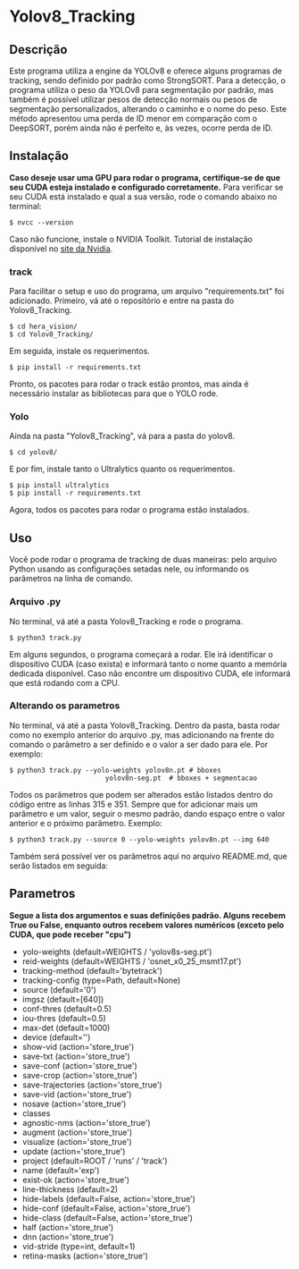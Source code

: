 # Yolov8_Tracking

## Descrição

Este programa utiliza a engine da YOLOv8 e oferece alguns programas de tracking, sendo definido por padrão como StrongSORT. Para a detecção, o programa utiliza o peso da YOLOv8 para segmentação por padrão, mas também é possível utilizar pesos de detecção normais ou pesos de segmentação personalizados, alterando o caminho e o nome do peso. Este método apresentou uma perda de ID menor em comparação com o DeepSORT, porém ainda não é perfeito e, às vezes, ocorre perda de ID.

## Instalação

__Caso deseje usar uma GPU para rodar o programa, certifique-se de que seu CUDA esteja instalado e configurado corretamente.__ Para verificar se seu CUDA está instalado e qual a sua versão, rode o comando abaixo no terminal:
```
$ nvcc --version
```
Caso não funcione, instale o NVIDIA Toolkit. Tutorial de instalação disponível no [site da Nvidia](https://developer.nvidia.com/cuda-downloads).

### track

Para facilitar o setup e uso do programa, um arquivo "requirements.txt" foi adicionado. Primeiro, vá até o repositório e entre na pasta do Yolov8_Tracking.
```
$ cd hera_vision/
$ cd Yolov8_Tracking/
```
Em seguida, instale os requerimentos.
```
$ pip install -r requirements.txt
```
Pronto, os pacotes para rodar o track estão prontos, mas ainda é necessário instalar as bibliotecas para que o YOLO rode.

### Yolo

Ainda na pasta "Yolov8_Tracking", vá para a pasta do yolov8.
```
$ cd yolov8/
```
E por fim, instale tanto o Ultralytics quanto os requerimentos.
```
$ pip install ultralytics
$ pip install -r requirements.txt
```
Agora, todos os pacotes para rodar o programa estão instalados.

## Uso 

Você pode rodar o programa de tracking de duas maneiras: pelo arquivo Python usando as configurações setadas nele, ou informando os parâmetros na linha de comando.

### Arquivo .py

No terminal, vá até a pasta Yolov8_Tracking e rode o programa.
```
$ python3 track.py
```
Em alguns segundos, o programa começará a rodar. Ele irá identificar o dispositivo CUDA (caso exista) e informará tanto o nome quanto a memória dedicada disponível. Caso não encontre um dispositivo CUDA, ele informará que está rodando com a CPU.

### Alterando os parametros

No terminal, vá até a pasta Yolov8_Tracking. Dentro da pasta, basta rodar como no exemplo anterior do arquivo .py, mas adicionando na frente do comando o parâmetro a ser definido e o valor a ser dado para ele. Por exemplo:
```
$ python3 track.py --yolo-weights yolov8n.pt # bboxes 
                        yolov8n-seg.pt  # bboxes + segmentacao
```
Todos os parâmetros que podem ser alterados estão listados dentro do código entre as linhas 315 e 351. Sempre que for adicionar mais um parâmetro e um valor, seguir o mesmo padrão, dando espaço entre o valor anterior e o próximo parâmetro. Exemplo:
```
$ python3 track.py --source 0 --yolo-weights yolov8n.pt --img 640
```
Também será possível ver os parâmetros aqui no arquivo README.md, que serão listados em seguida:

## Parametros 

__Segue a lista dos argumentos e suas definições padrão. Alguns recebem True ou False, enquanto outros recebem valores numéricos (exceto pelo CUDA, que pode receber "cpu")__

 - yolo-weights (default=WEIGHTS / 'yolov8s-seg.pt')
 - reid-weights (default=WEIGHTS / 'osnet_x0_25_msmt17.pt')
 - tracking-method (default='bytetrack')
 - tracking-config (type=Path, default=None)
 - source (default='0')
 - imgsz (default=[640])
 - conf-thres (default=0.5)
 - iou-thres (default=0.5)
 - max-det (default=1000)
 - device (default='')
 - show-vid (action='store_true')
 - save-txt (action='store_true')
 - save-conf (action='store_true')
 - save-crop (action='store_true')
 - save-trajectories (action='store_true')
 - save-vid (action='store_true')
 - nosave (action='store_true')
 - classes
 - agnostic-nms (action='store_true')
 - augment (action='store_true')
 - visualize (action='store_true')
 - update (action='store_true')
 - project (default=ROOT / 'runs' / 'track')
 - name (default='exp')
 - exist-ok (action='store_true')
 - line-thickness (default=2)
 - hide-labels (default=False, action='store_true')
 - hide-conf (default=False, action='store_true')
 - hide-class (default=False, action='store_true')
 - half (action='store_true')
 - dnn (action='store_true')
 - vid-stride (type=int, default=1)
 - retina-masks (action='store_true')
